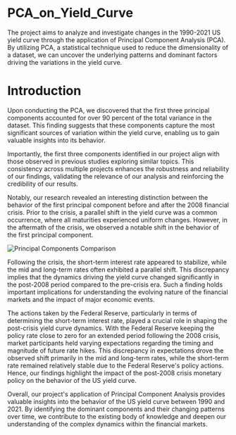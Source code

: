 # PCA_on_Yield_Curve

The project aims to analyze and investigate changes in the 1990-2021 US yield curve through the application of Principal Component Analysis (PCA). 
By utilizing PCA, a statistical technique used to reduce the dimensionality of a dataset, we can uncover the underlying patterns and dominant factors driving the variations in the yield curve.

# Introduction
Upon conducting the PCA, we discovered that the first three principal components accounted for over 90 percent of the total variance in the dataset. 
This finding suggests that these components capture the most significant sources of variation within the yield curve, enabling us to gain valuable insights into its behavior.

Importantly, the first three components identified in our project align with those observed in previous studies exploring similar topics. 
This consistency across multiple projects enhances the robustness and reliability of our findings, validating the relevance of our analysis and reinforcing the credibility of our results.

Notably, our research revealed an interesting distinction between the behavior of the first principal component before and after the 2008 financial crisis. 
Prior to the crisis, a parallel shift in the yield curve was a common occurrence, where all maturities experienced uniform changes. 
However, in the aftermath of the crisis, we observed a notable shift in the behavior of the first principal component.

![Principal Components Comparison](https://github.com/WuYenSun/PCA_on_Yield_Curve/blob/main/pca_subplot.png?raw=true)

Following the crisis, the short-term interest rate appeared to stabilize, while the mid and long-term rates often exhibited a parallel shift. 
This discrepancy implies that the dynamics driving the yield curve changed significantly in the post-2008 period compared to the pre-crisis era. 
Such a finding holds important implications for understanding the evolving nature of the financial markets and the impact of major economic events.

The actions taken by the Federal Reserve, particularly in terms of determining the short-term interest rate, played a crucial role in shaping the post-crisis yield curve dynamics. 
With the Federal Reserve keeping the policy rate close to zero for an extended period following the 2008 crisis, market participants held varying expectations regarding the timing and magnitude of future rate hikes. 
This discrepancy in expectations drove the observed shift primarily in the mid and long-term rates, while the short-term rate remained relatively stable due to the Federal Reserve's policy actions. 
Hence, our findings highlight the impact of the post-2008 crisis monetary policy on the behavior of the US yield curve.

Overall, our project's application of Principal Component Analysis provides valuable insights into the behavior of the US yield curve between 1990 and 2021. 
By identifying the dominant components and their changing patterns over time, we contribute to the existing body of knowledge and deepen our understanding of the complex dynamics within the financial markets.
